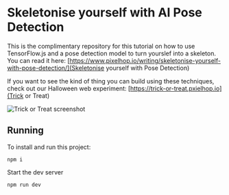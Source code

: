 # Skeletonise yourself with AI Pose Detection

This is the complimentary repository for this tutorial on how to use TensorFlow.js and a pose detection model to turn yourslef into a skeleton. You can read it here: [https://www.pixelhop.io/writing/skeletonise-yourself-with-pose-detection/](Skeletonise yourself with Pose Detection)

If you want to see the kind of thing you can build using these techniques, check out our Halloween web experiment: [https://trick-or-treat.pxielhop.io](Trick or Treat)

![Trick or Treat screenshot](https://res.cloudinary.com/djyjvrw5u/image/upload/w_1100,c_fit,f_auto/Screenshot_2021_10_25_at_19_38_59_b94ce42396.jpg)

## Running

To install and run this project:

```
npm i
```

Start the dev server

```
npm run dev
```